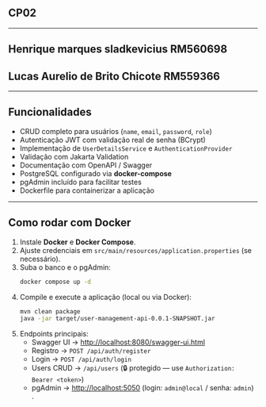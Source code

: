 ## CP02 
---
## Henrique marques sladkevicius RM560698
## Lucas Aurelio de Brito Chicote RM559366

---

##  Funcionalidades

-  CRUD completo para usuários (`name`, `email`, `password`, `role`)  
-  Autenticação JWT com validação real de senha (BCrypt)  
-  Implementação de `UserDetailsService` e `AuthenticationProvider`  
-  Validação com Jakarta Validation  
-  Documentação com OpenAPI / Swagger  
-  PostgreSQL configurado via **docker-compose**  
-  pgAdmin incluído para facilitar testes  
-  Dockerfile para containerizar a aplicação  

---

## Como rodar com Docker

1. Instale **Docker** e **Docker Compose**.  
2. Ajuste credenciais em `src/main/resources/application.properties` (se necessário).  
3. Suba o banco e o pgAdmin:  
   ```bash
   docker compose up -d
   ```
4. Compile e execute a aplicação (local ou via Docker):  
   ```bash
   mvn clean package
   java -jar target/user-management-api-0.0.1-SNAPSHOT.jar
   ```
5. Endpoints principais:
   - Swagger UI → [http://localhost:8080/swagger-ui.html](http://localhost:8080/swagger-ui.html)  
   - Registro → `POST /api/auth/register`  
   - Login → `POST /api/auth/login`  
   - Users CRUD → `/api/users` (🔒 protegido — use `Authorization: Bearer <token>`)  
   - pgAdmin → [http://localhost:5050](http://localhost:5050) (login: `admin@local` / senha: `admin`)  
.